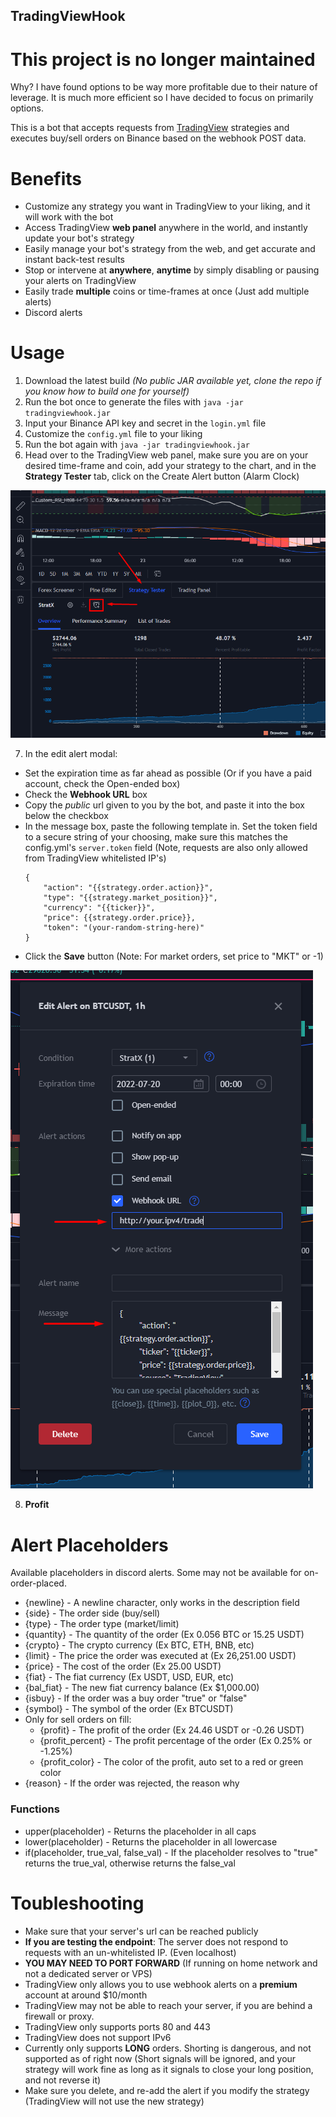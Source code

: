 ## TradingViewHook

# This project is no longer maintained
Why? I have found options to be way more profitable due to their nature of leverage. It is much more efficient so I have decided to focus on primarily options.


This is a bot that accepts requests from [TradingView](https://www.tradingview.com/) strategies and executes buy/sell orders on Binance based on the webhook POST data.

# Benefits
- Customize any strategy you want in TradingView to your liking, and it will work with the bot
- Access TradingView **web panel** anywhere in the world, and instantly update your bot's strategy
- Easily manage your bot's strategy from the web, and get accurate and instant back-test results
- Stop or intervene at **anywhere**, **anytime** by simply disabling or pausing your alerts on TradingView
- Easily trade **multiple** coins or time-frames at once (Just add multiple alerts)
- Discord alerts

# Usage
1. Download the latest build _(No public JAR available yet, clone the repo if you know how to build one for yourself)_
2. Run the bot once to generate the files with `java -jar tradingviewhook.jar`
3. Input your Binance API key and secret in the `login.yml` file
4. Customize the `config.yml` file to your liking
5. Run the bot again with `java -jar tradingviewhook.jar`
6. Head over to the TradingView web panel, make sure you are on your desired time-frame and coin, add your strategy to the chart, and in the **Strategy Tester** tab, click on the Create Alert button (Alarm Clock)

![TradingView Setup](addalert.png "TradingView Setup")

7. In the edit alert modal:
  - Set the expiration time as far ahead as possible (Or if you have a paid account, check the Open-ended box) 
  - Check the **Webhook URL** box
  - Copy the _public_ url given to you by the bot, and paste it into the box below the checkbox
  - In the message box, paste the following template in. Set the token field to a secure string of your choosing, make sure this matches the config.yml's `server.token` field (Note, requests are also only allowed from TradingView whitelisted IP's)
      ```text
      {
          "action": "{{strategy.order.action}}",
          "type": "{{strategy.market_position}}",
          "currency": "{{ticker}}",
          "price": {{strategy.order.price}},
          "token": "(your-random-string-here)"
      }
       ```
  - Click the **Save** button (Note: For market orders, set price to "MKT" or -1)

![Customize Alert](modifyalert.png "Customize Alert")

8. **Profit**

# Alert Placeholders
Available placeholders in discord alerts. Some may not be available for on-order-placed.
- {newline} - A newline character, only works in the description field
- {side} - The order side (buy/sell)
- {type} - The order type (market/limit)
- {quantity} - The quantity of the order (Ex 0.056 BTC or 15.25 USDT)
- {crypto} - The crypto currency (Ex BTC, ETH, BNB, etc)
- {limit} - The price the order was executed at (Ex 26,251.00 USDT)
- {price} - The cost of the order (Ex 25.00 USDT)
- {fiat} - The fiat currency (Ex USDT, USD, EUR, etc)
- {bal_fiat} - The new fiat currency balance (Ex $1,000.00)
- {isbuy} - If the order was a buy order "true" or "false"
- {symbol} - The symbol of the order (Ex BTCUSDT)
- Only for sell orders on fill:
  - {profit} - The profit of the order (Ex 24.46 USDT or -0.26 USDT)
  - {profit_percent} - The profit percentage of the order (Ex 0.25% or -1.25%)
  - {profit_color} - The color of the profit, auto set to a red or green color
- {reason} - If the order was rejected, the reason why

### Functions
- upper(placeholder) - Returns the placeholder in all caps
- lower(placeholder) - Returns the placeholder in all lowercase
- if(placeholder, true_val, false_val) - If the placeholder resolves to "true" returns the true_val, otherwise returns the false_val

# Toubleshooting
- Make sure that your server's url can be reached publicly
- **If you are testing the endpoint**: The server does not respond to requests with an un-whitelisted IP. (Even localhost)
- **YOU MAY NEED TO PORT FORWARD** (If running on home network and not a dedicated server or VPS)
- TradingView only allows you to use webhook alerts on a **premium** account at around $10/month
- TradingView may not be able to reach your server, if you are behind a firewall or proxy.
- TradingView only supports ports 80 and 443
- TradingView does not support IPv6
- Currently only supports **LONG** orders. Shorting is dangerous, and not supported as of right now (Short signals will be ignored, and your strategy will work fine as long as it signals to close your long position, and not reverse it)
- Make sure you delete, and re-add the alert if you modify the strategy (TradingView will not use the new strategy)
